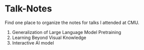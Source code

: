 # Talk-Notes
Find one place to organize the notes for talks I attended at CMU.

1. Generalization of Large Language Model Pretraining
2. Learning Beyond Visual Knowledge
2. Interactive AI model
